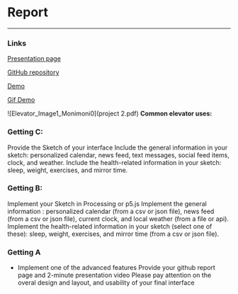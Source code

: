 # Report

---


### Links
[Presentation page](https://monimoni0.github.io/p2.Monica.Romero.github.io/)

[GitHub repository](https://github.com/Monimoni0/p2.Monica.Romero.github.io)

[Demo](https://youtu.be/YFltciBmev4)

[Gif Demo](https://media.giphy.com/media/lc0yWQkwvGgRjCNXfq/giphy.gif)


![Elevator_Image1_Monimoni0](project 2.pdf)
**Common elevator uses:** </br>

### Getting C:
Provide the Sketch of your interface
Include the general information in your sketch: personalized calendar, news feed, text messages, social feed items, clock, and weather.
Include the health-related information in your sketch: sleep, weight, exercises, and mirror time.

### Getting B:
Implement your Sketch in Processing or p5.js
Implement the general information : personalized calendar (from a csv or json file), news feed (from a csv or json file), current clock, and local weather (from a file or api).
Implement the health-related information in your sketch (select one of these): sleep, weight, exercises, and mirror time (from a csv or json file).

### Getting A

- Implement one of the advanced features
Provide your github report page and 2-minute presentation video
Please pay attention on the overal design and layout, and usability of your final interface
